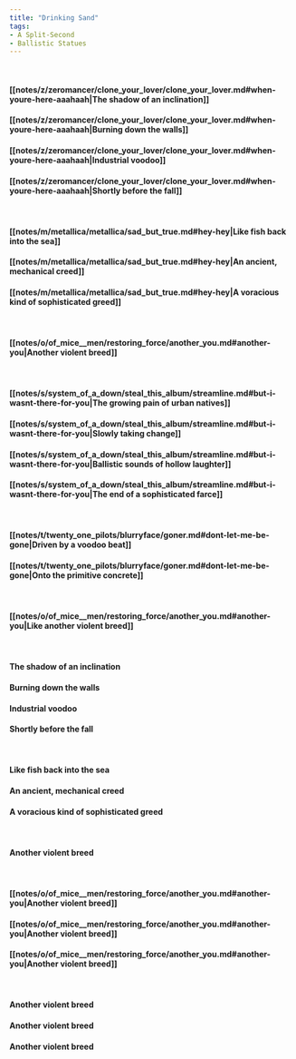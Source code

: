 ```yaml
---
title: "Drinking Sand"
tags:
- A Split-Second
- Ballistic Statues
---
```

&nbsp;
#### [[notes/z/zeromancer/clone_your_lover/clone_your_lover.md#when-youre-here-aaahaah|The shadow of an inclination]]
#### [[notes/z/zeromancer/clone_your_lover/clone_your_lover.md#when-youre-here-aaahaah|Burning down the walls]]
#### [[notes/z/zeromancer/clone_your_lover/clone_your_lover.md#when-youre-here-aaahaah|Industrial voodoo]]
#### [[notes/z/zeromancer/clone_your_lover/clone_your_lover.md#when-youre-here-aaahaah|Shortly before the fall]]
&nbsp;
#### [[notes/m/metallica/metallica/sad_but_true.md#hey-hey|Like fish back into the sea]]
#### [[notes/m/metallica/metallica/sad_but_true.md#hey-hey|An ancient, mechanical creed]]
#### [[notes/m/metallica/metallica/sad_but_true.md#hey-hey|A voracious kind of sophisticated greed]]
&nbsp;
#### [[notes/o/of_mice__men/restoring_force/another_you.md#another-you|Another violent breed]]
&nbsp;
#### [[notes/s/system_of_a_down/steal_this_album/streamline.md#but-i-wasnt-there-for-you|The growing pain of urban natives]]
#### [[notes/s/system_of_a_down/steal_this_album/streamline.md#but-i-wasnt-there-for-you|Slowly taking change]]
#### [[notes/s/system_of_a_down/steal_this_album/streamline.md#but-i-wasnt-there-for-you|Ballistic sounds of hollow laughter]]
#### [[notes/s/system_of_a_down/steal_this_album/streamline.md#but-i-wasnt-there-for-you|The end of a sophisticated farce]]
&nbsp;
#### [[notes/t/twenty_one_pilots/blurryface/goner.md#dont-let-me-be-gone|Driven by a voodoo beat]]
#### [[notes/t/twenty_one_pilots/blurryface/goner.md#dont-let-me-be-gone|Onto the primitive concrete]]
&nbsp;
#### [[notes/o/of_mice__men/restoring_force/another_you.md#another-you|Like another violent breed]]
&nbsp;
#### The shadow of an inclination
#### Burning down the walls
#### Industrial voodoo
#### Shortly before the fall
&nbsp;
#### Like fish back into the sea
#### An ancient, mechanical creed
#### A voracious kind of sophisticated greed
&nbsp;
#### Another violent breed
&nbsp;
#### [[notes/o/of_mice__men/restoring_force/another_you.md#another-you|Another violent breed]]
#### [[notes/o/of_mice__men/restoring_force/another_you.md#another-you|Another violent breed]]
#### [[notes/o/of_mice__men/restoring_force/another_you.md#another-you|Another violent breed]]
&nbsp;
#### Another violent breed
#### Another violent breed
#### Another violent breed
